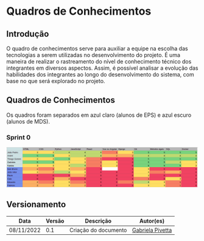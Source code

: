 # Quadros de Conhecimentos

## Introdução

O quadro de conhecimentos serve para auxiliar a equipe na escolha das tecnologias a serem utilizadas no desenvolvimento do projeto. É uma maneira de realizar o rastreamento do nível de conhecimento técnico dos integrantes em diversos aspectos. Assim, é possível analisar a evolução das habilidades dos integrantes ao longo do desenvolvimento do sistema, com base no que será explorado no projeto.

##	Quadros de Conhecimentos

Os quadros foram separados em azul claro (alunos de EPS) e azul escuro (alunos de MDS).

### Sprint 0
![Quadro de Conhecimentos 1](../../assets/quadro_conhecimentos_1.png)

## Versionamento

| Data | Versão | Descrição | Autor(es) |
|------|--------|-----------|-----------|
| 08/11/2022 | 0.1 | Criação do documento | [Gabriela Pivetta](https://github.com/gabrielapivetta) |